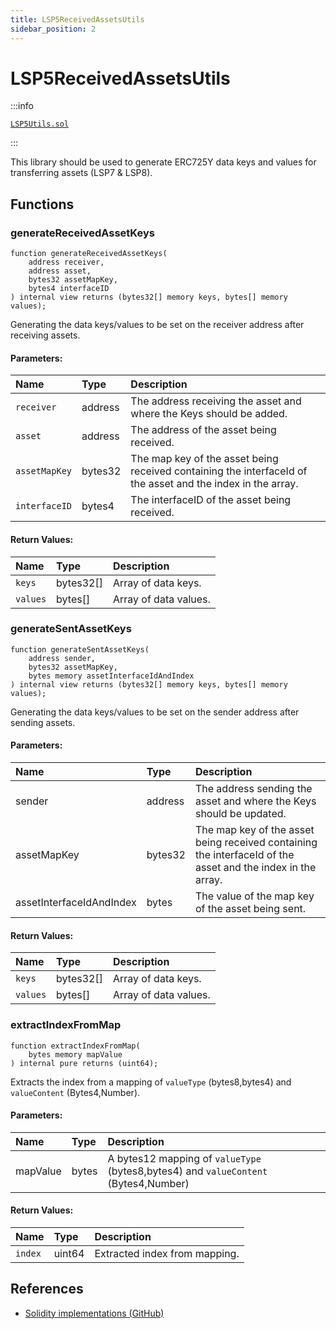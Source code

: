 ```yaml
---
title: LSP5ReceivedAssetsUtils
sidebar_position: 2
---
```


# LSP5ReceivedAssetsUtils

:::info

[`LSP5Utils.sol`](https://github.com/lukso-network/lsp-smart-contracts/blob/develop/contracts/LSP5ReceivedAssets/LSP5Utils.sol)

:::

This library should be used to generate ERC725Y data keys and values for transferring assets (LSP7 & LSP8).

## Functions

### generateReceivedAssetKeys

```solidity
function generateReceivedAssetKeys(
    address receiver,
    address asset,
    bytes32 assetMapKey,
    bytes4 interfaceID
) internal view returns (bytes32[] memory keys, bytes[] memory values);
```

Generating the data keys/values to be set on the receiver address after receiving assets.

#### Parameters:

| Name          | Type    | Description                                                                                                 |
| :------------ | :------ | :---------------------------------------------------------------------------------------------------------- |
| `receiver`    | address | The address receiving the asset and where the Keys should be added.                                         |
| `asset`       | address | The address of the asset being received.                                                                    |
| `assetMapKey` | bytes32 | The map key of the asset being received containing the interfaceId of the asset and the index in the array. |
| `interfaceID` | bytes4  | The interfaceID of the asset being received.                                                                |

#### Return Values:

| Name     | Type      | Description           |
| :------- | :-------- | :-------------------- |
| `keys`   | bytes32[] | Array of data keys.   |
| `values` | bytes[]   | Array of data values. |

### generateSentAssetKeys

```solidity
function generateSentAssetKeys(
    address sender,
    bytes32 assetMapKey,
    bytes memory assetInterfaceIdAndIndex
) internal view returns (bytes32[] memory keys, bytes[] memory values);
```

Generating the data keys/values to be set on the sender address after sending assets.

#### Parameters:

| Name                     | Type    | Description                                                                                                 |
| :----------------------- | :------ | :---------------------------------------------------------------------------------------------------------- |
| sender                   | address | The address sending the asset and where the Keys should be updated.                                         |
| assetMapKey              | bytes32 | The map key of the asset being received containing the interfaceId of the asset and the index in the array. |
| assetInterfaceIdAndIndex | bytes   | The value of the map key of the asset being sent.                                                           |

#### Return Values:

| Name     | Type      | Description           |
| :------- | :-------- | :-------------------- |
| `keys`   | bytes32[] | Array of data keys.   |
| `values` | bytes[]   | Array of data values. |

### extractIndexFromMap

```solidity
function extractIndexFromMap(
    bytes memory mapValue
) internal pure returns (uint64);
```

Extracts the index from a mapping of `valueType` (bytes8,bytes4) and `valueContent` (Bytes4,Number).

#### Parameters:

| Name     | Type  | Description                                                                         |
| :------- | :---- | :---------------------------------------------------------------------------------- |
| mapValue | bytes | A bytes12 mapping of `valueType` (bytes8,bytes4) and `valueContent` (Bytes4,Number) |

#### Return Values:

| Name    | Type   | Description                   |
| :------ | :----- | :---------------------------- |
| `index` | uint64 | Extracted index from mapping. |

## References

- [Solidity implementations (GitHub)](https://github.com/lukso-network/lsp-smart-contracts/tree/develop/contracts)
